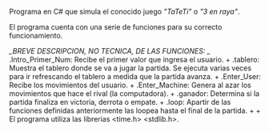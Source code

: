 Programa en C# que simula el conocido juego *"TaTeTi"* o *"3 en raya"*.

El programa cuenta con una serie de funciones para su correcto funcionamiento.

*_BREVE DESCRIPCION, NO TECNICA,  DE LAS FUNCIONES: _*
.Intro_Primer_Num: Recibe el primer valor que ingresa el usuario. 
+
.tablero: Muestra el tablero donde se va a jugar la partida. Se ejecuta varias veces para ir refrescando el tablero a medida que la partida avanza. 
+
.Enter_User: Recibe los movimientos del usuario. 
+
.Enter_Machine: Genera al azar los movimientos que hace el rival (la computadora).
+
.ganador: Determina si la partida finaliza en victoria, derrota o empate.
+
.loop: Apartir de las funciones definidas anteriormente las loopea hasta el final de la partida.
+
+
El programa utiliza las librerias <time.h> <stdlib.h>.
